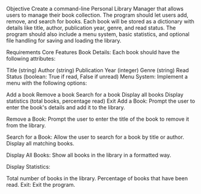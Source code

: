 Objective Create a command-line Personal Library Manager that allows users to manage their book collection. The program should let users add, remove, and search for books. Each book will be stored as a dictionary with details like title, author, publication year, genre, and read status. The program should also include a menu system, basic statistics, and optional file handling for saving and loading the library.

Requirements Core Features Book Details: Each book should have the following attributes:

Title (string) Author (string) Publication Year (integer) Genre (string) Read Status (boolean: True if read, False if unread) Menu System: Implement a menu with the following options:

Add a book Remove a book Search for a book Display all books Display statistics (total books, percentage read) Exit Add a Book: Prompt the user to enter the book's details and add it to the library.

Remove a Book: Prompt the user to enter the title of the book to remove it from the library.

Search for a Book: Allow the user to search for a book by title or author. Display all matching books.

Display All Books: Show all books in the library in a formatted way.

Display Statistics:

Total number of books in the library. Percentage of books that have been read. Exit: Exit the program.
